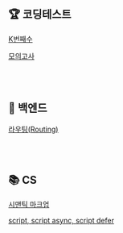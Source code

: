 ## 🏆 **코딩테스트**
[K번째수](https://github.com/kminzy/codingtest/blob/main/minzy/%5B220214%5D%20K%EB%B2%88%EC%A7%B8%EC%88%98.py)

[모의고사](https://github.com/kminzy/codingtest/blob/main/minzy/%5B220214%5D%20%EB%AA%A8%EC%9D%98%EA%B3%A0%EC%82%AC.py)


<br><br>

## 🎯 **백엔드**
[라우팅(Routing)](https://two-infinity-and-beyond.tistory.com/98?category=996465)

<br><br>

## 📚 **CS**
[시맨틱 마크업](https://two-infinity-and-beyond.tistory.com/96?category=996465)

[script, script async, script defer](https://two-infinity-and-beyond.tistory.com/95?category=996465)